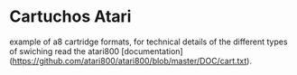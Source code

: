 # Cartuchos Atari
example of a8 cartridge formats, for technical details of the different types of swiching read the atari800 [documentation] (https://github.com/atari800/atari800/blob/master/DOC/cart.txt).

